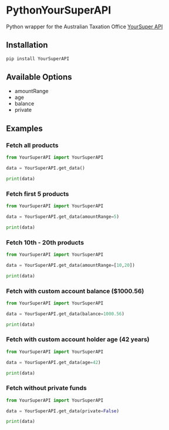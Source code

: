 # PythonYourSuperAPI

Python wrapper for the Australian Taxation Office [YourSuper API](https://www.ato.gov.au/YourSuper-Comparison-Tool/)

## Installation 

```python
pip install YourSuperAPI
```

## Available Options

- amountRange
- age
- balance
- private

## Examples

### Fetch all products

```python
from YourSuperAPI import YourSuperAPI

data = YourSuperAPI.get_data()

print(data)
```

### Fetch first 5 products

```python
from YourSuperAPI import YourSuperAPI

data = YourSuperAPI.get_data(amountRange=5)

print(data)
```

### Fetch 10th - 20th products

```python
from YourSuperAPI import YourSuperAPI

data = YourSuperAPI.get_data(amountRange=[10,20])

print(data)
```

### Fetch with custom account balance ($1000.56)

```python
from YourSuperAPI import YourSuperAPI

data = YourSuperAPI.get_data(balance=1000.56)

print(data)
```

### Fetch with custom account holder age (42 years)

```python
from YourSuperAPI import YourSuperAPI

data = YourSuperAPI.get_data(age=42)

print(data)
```

### Fetch without private funds

```python
from YourSuperAPI import YourSuperAPI

data = YourSuperAPI.get_data(private=False)

print(data)
```
